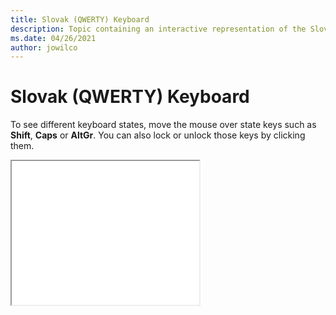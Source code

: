 ```yaml
--- 
title: Slovak (QWERTY) Keyboard 
description: Topic containing an interactive representation of the Slovak (QWERTY) Keyboard 
ms.date: 04/26/2021 
author: jowilco 
--- 
```

 
# Slovak (QWERTY) Keyboard 
 
To see different keyboard states, move the mouse over state keys such as **Shift**, **Caps** or **AltGr**. You can also lock or unlock those keys by clicking them. 
 
<iframe src="kbdsl1.html" height="230"></iframe> 
